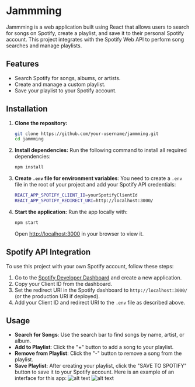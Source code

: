 

# Jammming

Jammming is a web application built using React that allows users to search for songs on Spotify, create a playlist, and save it to their personal Spotify account. This project integrates with the Spotify Web API to perform song searches and manage playlists.

## Features
- Search Spotify for songs, albums, or artists.
- Create and manage a custom playlist.
- Save your playlist to your Spotify account.

## Installation

1. **Clone the repository:**
   ```bash
   git clone https://github.com/your-username/jammming.git
   cd jammming
   ```

2. **Install dependencies:**
   Run the following command to install all required dependencies:
   ```bash
   npm install
   ```

3. **Create `.env` file for environment variables**:
   You need to create a `.env` file in the root of your project and add your Spotify API credentials:
   ```bash
   REACT_APP_SPOTIFY_CLIENT_ID=yourSpotifyClientId
   REACT_APP_SPOTIFY_REDIRECT_URI=http://localhost:3000/
   ```

4. **Start the application:**
   Run the app locally with:
   ```bash
   npm start
   ```
   Open [http://localhost:3000](http://localhost:3000) in your browser to view it.

## Spotify API Integration

To use this project with your own Spotify account, follow these steps:
1. Go to the [Spotify Developer Dashboard](https://developer.spotify.com/dashboard/applications) and create a new application.
2. Copy your Client ID from the dashboard.
3. Set the redirect URI in the Spotify dashboard to `http://localhost:3000/` (or the production URI if deployed).
4. Add your Client ID and redirect URI to the `.env` file as described above.

## Usage

- **Search for Songs**: Use the search bar to find songs by name, artist, or album.
- **Add to Playlist**: Click the "+" button to add a song to your playlist.
- **Remove from Playlist**: Click the "-" button to remove a song from the playlist.
- **Save Playlist**: After creating your playlist, click the "SAVE TO SPOTIFY" button to save it to your Spotify account.
Here is an example of an interface for this app:
![alt text](https://github.com/Annabel-13/jamming/screenshots/jamming1.png)
![alt text](https://github.com/Annabel-13/jamming/screenshots/jamming2.png)
